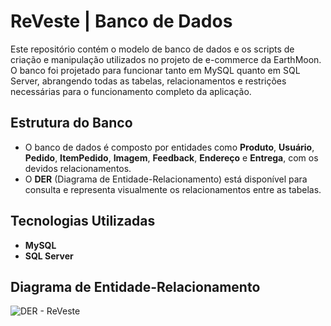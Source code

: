 # ReVeste | Banco de Dados
Este repositório contém o modelo de banco de dados e os scripts de criação e manipulação utilizados no projeto de e-commerce da EarthMoon. O banco foi projetado para funcionar tanto em MySQL quanto em SQL Server, abrangendo todas as tabelas, relacionamentos e restrições necessárias para o funcionamento completo da aplicação.

## Estrutura do Banco
- O banco de dados é composto por entidades como **Produto**, **Usuário**, **Pedido**, **ItemPedido**, **Imagem**, **Feedback**, **Endereço** e **Entrega**, com os devidos relacionamentos.
- O **DER** (Diagrama de Entidade-Relacionamento) está disponível para consulta e representa visualmente os relacionamentos entre as tabelas.

## Tecnologias Utilizadas
- **MySQL**
- **SQL Server**

## Diagrama de Entidade-Relacionamento
![DER - ReVeste](https://github.com/user-attachments/assets/bcb51ebe-67e4-4216-bcdb-259ebe794726)

